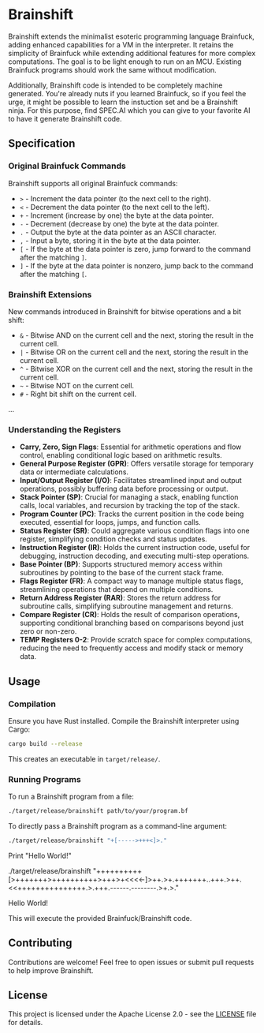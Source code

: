 # Brainshift

Brainshift extends the minimalist esoteric programming language Brainfuck, adding enhanced capabilities for a VM in the interpreter. It retains the simplicity of Brainfuck while extending additional features for more complex computations. The goal is to be light enough to run on an MCU. Existing Brainfuck programs should work the same without modification.

Additionally, Brainshift code is intended to be completely machine generated. You're already nuts if you learned Brainfuck, so if you feel the urge, it might be possible to learn the instuction set and be a Brainshift ninja. For this purpose, find SPEC.AI which you can give to your favorite AI to have it generate Brainshift code.

## Specification

### Original Brainfuck Commands

Brainshift supports all original Brainfuck commands:

- `>` - Increment the data pointer (to the next cell to the right).
- `<` - Decrement the data pointer (to the next cell to the left).
- `+` - Increment (increase by one) the byte at the data pointer.
- `-` - Decrement (decrease by one) the byte at the data pointer.
- `.` - Output the byte at the data pointer as an ASCII character.
- `,` - Input a byte, storing it in the byte at the data pointer.
- `[` - If the byte at the data pointer is zero, jump forward to the command after the matching `]`.
- `]` - If the byte at the data pointer is nonzero, jump back to the command after the matching `[`.

### Brainshift Extensions

New commands introduced in Brainshift for bitwise operations and a bit shift:

- `&` - Bitwise AND on the current cell and the next, storing the result in the current cell.
- `|` - Bitwise OR on the current cell and the next, storing the result in the current cell.
- `^` - Bitwise XOR on the current cell and the next, storing the result in the current cell.
- `~` - Bitwise NOT on the current cell.
- `#` - Right bit shift on the current cell.

...

### Understanding the Registers

- **Carry, Zero, Sign Flags**: Essential for arithmetic operations and flow control, enabling conditional logic based on arithmetic results.
- **General Purpose Register (GPR)**: Offers versatile storage for temporary data or intermediate calculations.
- **Input/Output Register (I/O)**: Facilitates streamlined input and output operations, possibly buffering data before processing or output.
- **Stack Pointer (SP)**: Crucial for managing a stack, enabling function calls, local variables, and recursion by tracking the top of the stack.
- **Program Counter (PC)**: Tracks the current position in the code being executed, essential for loops, jumps, and function calls.
- **Status Register (SR)**: Could aggregate various condition flags into one register, simplifying condition checks and status updates.
- **Instruction Register (IR)**: Holds the current instruction code, useful for debugging, instruction decoding, and executing multi-step operations.
- **Base Pointer (BP)**: Supports structured memory access within subroutines by pointing to the base of the current stack frame.
- **Flags Register (FR)**: A compact way to manage multiple status flags, streamlining operations that depend on multiple conditions.
- **Return Address Register (RAR)**: Stores the return address for subroutine calls, simplifying subroutine management and returns.
- **Compare Register (CR)**: Holds the result of comparison operations, supporting conditional branching based on comparisons beyond just zero or non-zero.
- **TEMP Registers 0-2**: Provide scratch space for complex computations, reducing the need to frequently access and modify stack or memory data.


## Usage

### Compilation

Ensure you have Rust installed. Compile the Brainshift interpreter using Cargo:

```bash
cargo build --release
```

This creates an executable in `target/release/`.

### Running Programs

To run a Brainshift program from a file:

```bash
./target/release/brainshift path/to/your/program.bf
```

To directly pass a Brainshift program as a command-line argument:

```bash
./target/release/brainshift "+[----->+++<]>."
```

Print "Hello World!"

./target/release/brainshift "++++++++++[>+++++++>++++++++++>+++>+<<<<-]>++.>+.+++++++..+++.>++.<<+++++++++++++++.>.+++.------.--------.>+.>."

Hello World!

This will execute the provided Brainfuck/Brainshift code.

## Contributing

Contributions are welcome! Feel free to open issues or submit pull requests to help improve Brainshift.

## License

This project is licensed under the Apache License 2.0 - see the [LICENSE](LICENSE) file for details.
